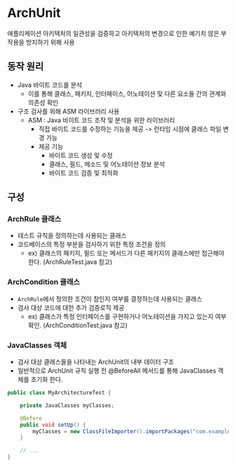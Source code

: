# ArchUnit

애플리케이션 아키텍처의 일관성을 검증하고 아키텍처의 변경으로 인한 예기치 않은 부작용을 방지하기 위해 사용

## 동작 원리

- Java 바이트 코드를 분석
    - 이를 통해 클래스, 패키지, 인터페이스, 어노테이션 및 다른 요소들 간의 관계와 의존성 확인
- 구조 검사를 위해 ASM 라이브러리 사용
    - ASM : Java 바이트 코드 조작 및 분석을 위한 라이브러리
        - 직접 바이트 코드를 수정하는 기능을 제공 -> 런타임 시점에 클래스 파일 변경 가능
        - 제공 기능
            - 바이트 코드 생성 및 수정
            - 클래스, 필드, 메소드 및 어노테이션 정보 분석
            - 바이트 코드 검증 및 최적화

## 구성

### ArchRule 클래스

- 테스트 규칙을 정의하는데 사용되는 클래스
- 코드베이스의 특정 부분을 검사하기 위한 특정 조건을 정의
    - ex) 클래스의 패키지, 필드 또는 메서드가 다른 패키지의 클래스에만 접근해야 한다. (ArchRuleTest.java 참고)

### ArchCondition 클래스

- `ArchRule`에서 정의한 조건이 참인지 여부를 결정하는데 사용되는 클래스
- 검사 대상 코드에 대한 추가 검증로직 제공
    - ex) 클래스가 특정 인터페이스를 구현하거나 어노테이션을 가지고 있는지 여부 확인. (ArchConditionTest.java 참고)

### JavaClasses 객체

- 검사 대상 클래스들을 나타내는 ArchUnit의 내부 데이터 구조
- 일반적으로 ArchUnit 규칙 실행 전 @BeforeAll 메서드를 통해 JavaClasses 객체를 초기화 한다.

```java
public class MyArchitectureTest {

    private JavaClasses myClasses;

    @Before
    public void setUp() {
        myClasses = new ClassFileImporter().importPackages("com.example");
    }

    // ...
}
```